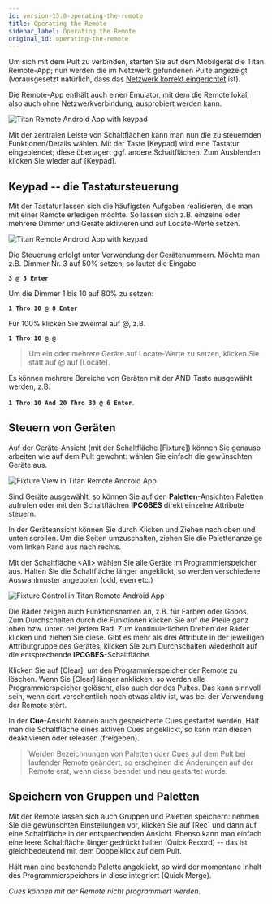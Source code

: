 ```yaml
---
id: version-13.0-operating-the-remote
title: Operating the Remote
sidebar_label: Operating the Remote
original_id: operating-the-remote
---
```


Um sich mit dem Pult zu verbinden, starten Sie auf dem Mobilgerät die
Titan Remote-App; nun werden die im Netzwerk gefundenen Pulte angezeigt
(vorausgesetzt natürlich, dass das [Netzwerk korrekt eingerichtet](setting-up-the-remote.md) ist).

Die Remote-App enthält auch einen Emulator, mit dem die Remote lokal,
also auch ohne Netzwerkverbindung, ausprobiert werden kann.

![Titan Remote Android App with keypad](/docs/images/Titan-Remote-Android-App-Control-Selection.png)

Mit der zentralen Leiste von Schaltflächen kann man nun die zu
steuernden Funktionen/Details wählen. Mit der Taste \[Keypad\] wird 
eine Tastatur eingeblendet; diese überlagert ggf. andere Schaltflächen. 
Zum Ausblenden klicken Sie wieder auf \[Keypad\].

Keypad -- die Tastatursteuerung
-------------------------------

Mit der Tastatur lassen sich die häufigsten Aufgaben realisieren,
die man mit einer Remote erledigen möchte. So lassen sich z.B. einzelne
oder mehrere Dimmer und Geräte aktivieren und auf Locate-Werte setzen.

![Titan Remote Android App with keypad](/docs/images/Titan-Remote-Android-App-with-keypad.png)

Die Steuerung erfolgt unter Verwendung der Gerätenummern. Möchte man
z.B. Dimmer Nr. 3 auf 50% setzen, so lautet die Eingabe

**`3 @ 5 Enter`**

Um die Dimmer 1 bis 10 auf 80% zu setzen:

**`1 Thro 10 @ 8 Enter`**

Für 100% klicken Sie zweimal auf @, z.B.

**`1 Thro 10 @ @`**

> 	Um ein oder mehrere Geräte auf Locate-Werte zu setzen, klicken Sie statt
	auf @ auf \[Locate\].

Es können mehrere Bereiche von Geräten mit der AND-Taste ausgewählt
werden, z.B.

**`1 Thro 10 And 20 Thro 30 @ 6 Enter`**.

Steuern von Geräten
-------------------

Auf der Geräte-Ansicht (mit der Schaltfläche \[Fixture\]) können Sie
genauso arbeiten wie auf dem Pult gewohnt: wählen Sie einfach die
gewünschten Geräte aus.

![Fixture View in Titan Remote Android App](/docs/images/Fixture-View-in-Titan-Remote-Android-App.png)

Sind Geräte ausgewählt, so können Sie auf den **Paletten**-Ansichten
Paletten aufrufen oder mit den Schaltflächen **IPCGBES** direkt einzelne
Attribute steuern.

In der Geräteansicht können Sie durch Klicken und Ziehen nach oben und
unten scrollen. Um die Seiten umzuschalten, ziehen Sie die
Palettenanzeige vom linken Rand aus nach rechts.

Mit der Schaltfläche \<All\> wählen Sie alle Geräte im
Programmierspeicher aus. Halten Sie die Schaltfläche länger angeklickt,
so werden verschiedene Auswahlmuster angeboten (odd, even etc.)

![Fixture Control in Titan Remote Android App](/docs/images/Fixture-Control-in-Titan-Remote-Android-App.png)

Die Räder zeigen auch Funktionsnamen an, z.B. für Farben oder Gobos. Zum
Durchschalten durch die Funktionen klicken Sie auf die Pfeile ganz oben
bzw. unten bei jedem Rad. Zum kontinuierlichen Drehen der Räder klicken
und ziehen Sie diese. Gibt es mehr als drei Attribute in der jeweiligen
Attributgruppe des Gerätes, klicken Sie zum Durchschalten wiederholt auf
die entsprechende **IPCGBES**-Schaltfläche.

Klicken Sie auf \[Clear\], um den Programmierspeicher der Remote zu
löschen. Wenn Sie \[Clear\] länger anklicken, so werden alle
Programmierspeicher gelöscht, also auch der des Pultes. Das kann
sinnvoll sein, wenn dort versehentlich noch etwas aktiv ist, was bei der
Verwendung der Remote stört.

In der **Cue**-Ansicht können auch gespeicherte Cues gestartet werden. Hält
man die Schaltfläche eines aktiven Cues angeklickt, so kann man diesen
deaktivieren oder releasen (freigeben).

>	Werden Bezeichnungen von Paletten oder Cues auf dem Pult bei laufender 
	Remote geändert, so erscheinen die Änderungen auf der Remote erst, 
	wenn diese beendet und neu gestartet wurde.

Speichern von Gruppen und Paletten
----------------------------------

Mit der Remote lassen sich auch Gruppen und Paletten speichern: nehmen
Sie die gewünschten Einstellungen vor, klicken Sie auf \[Rec\] und dann
auf eine Schaltfläche in der entsprechenden Ansicht. Ebenso kann man
einfach eine leere Schaltfläche länger gedrückt halten (Quick Record) --
das ist gleichbedeutend mit dem Doppelklick auf dem Pult.

Hält man eine bestehende Palette angeklickt, so wird der momentane
Inhalt des Programmierspeichers in diese integriert (Quick Merge).

*Cues können mit der Remote nicht programmiert werden.*